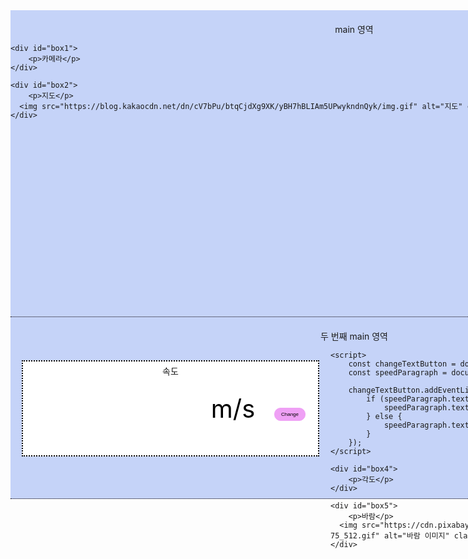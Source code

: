 <html>
<head>
<meta charset="UTF-8">
<title>Insert title here</title>

<style type="text/css">
*{
   margin: 0;
   padding: 0;
}

main{
   background-color: #c5d3f8;
   margin: 0 auto; 
   border-bottom: 1px dotted #080007;
   padding: 20px 0 20px 0; 
   width: 1100px;
}

main.first-main {
    height: 450px;
}

main.second-main {
    height: 250px;
}

main.first-main p {
    text-align: center;
    margin-top: 0px; 
}
main.second-main p {
    text-align: center;
    margin-top: 0px; 
}

#box1 {
    background-color: #ffffff;
    width: 720px;
    height: 450px;
    border: 2px dotted #000000;
    float: left;
    margin : 20px 18px 15px 18px;
   position : relative
}

#box1 p {
    position: absolute; 
    top: 5%; 
    left: 50%; 
   transform : translate(-50%, -50%)
}

#box2{
   background-color: #ffffff;
   width: 700px;
   height: 450px;
    border: 2px dotted #000000;
   float: right;
   margin : 20px 18px 15px 0px; /* top right bottom left 순 */
   position : relative
}

#box2 p {
    position: absolute; 
    top: 5%; 
    left: 50%; 
   transform : translate(-50%, -50%)
}

.map-image {
    width: 400px;
    height: auto;
   position: absolute;
   left : 170px;
   bottom : 10px
}

#box3{
   background-color: #ffffff;
   width: 472px;
   height: 150px;
    border: 2px dotted #000000;
   float: left;
    margin: 15px 18px 15px 18px; /* top right bottom left 순 */
   position : relative
}

<!-- #box3 p {
    position: absolute; 
    top: 10%; 
    left: 50%; 
   transform : translate(-50%, -50%)
} -->

#unit {
   margin: 60px 130px 0px 100px;
   font-size: 40px;
   color: #000000;
}

.custom-button {
    background-color: #efa0f5;
    color: #000000;
    border: 1px solid #efa0f5;
    padding: 5px 10px;
    font-size: 8px;
    cursor: pointer;
    border-radius: 10px;
   position: absolute;
   right : 20px;
   bottom : 55px
}


#box4{
   background-color: #ffffff;
   width: 472px;
   height: 150px;
    border: 2px dotted #000000;
   float: left;
    margin: 15px 18px 15px 0px;
   position : relative
}

#box4 p {
    position: absolute; 
    top: 10%; 
    left: 50%; 
   transform : translate(-50%, -50%)
}

#box5{
   background-color: #ffffff;
   width: 472px;
   height: 150px;
    border: 2px dotted #000000;
   float: right;
    margin: 15px 18px 15px 0px;
   position : relative
}

#box5 p {
    position: absolute; 
    top: 10%; 
    left: 50%; 
   transform : translate(-50%, -50%)
}

.wind-image {
    width: 50px;
    height: auto;
   position: absolute;
   right : 20px;
   bottom : 20px
}


</style>

</head>
<body>

<!-- <header>
   <p>sailing boat</p>   
</header> -->

<main class="first-main"> <!-- Add the class to specify the first main section -->
    <p>main 영역</p>

    <div id="box1">
        <p>카메라</p>
    </div>

    <div id="box2">
        <p>지도</p>
      <img src="https://blog.kakaocdn.net/dn/cV7bPu/btqCjdXg9XK/yBH7hBLIAm5UPwykndnQyk/img.gif" alt="지도" class="map-image">
    </div>
</main>

<main class="second-main"> <!-- Add the class to specify the second main section -->
    <p>두 번째 main 영역</p>

   <div id="box3">
        <p id="speed">속도</p>
      <p id="unit">m/s</p>
        <button id="changeTextButton" class="custom-button">Change</button>
    </div>

    <script>
        const changeTextButton = document.getElementById('changeTextButton');
        const speedParagraph = document.getElementById('unit');

        changeTextButton.addEventListener('click', function () {
            if (speedParagraph.textContent === 'm/s') {
                speedParagraph.textContent = 'km/h';
            } else {
                speedParagraph.textContent = 'm/s';
            }
        });
    </script>

    <div id="box4">
        <p>각도</p>
    </div>

    <div id="box5">
        <p>바람</p>
      <img src="https://cdn.pixabay.com/animation/2023/03/15/13/04/13-04-56-75_512.gif" alt="바람 이미지" class="wind-image">
    </div>
</main>
</body>
</html>
